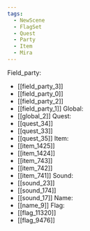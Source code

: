```yaml
---
tags:
  - NewScene
  - FlagSet
  - Quest
  - Party
  - Item
  - Mira
---
```

Field_party:
- [[field_party_3]]
- [[field_party_0]]
- [[field_party_2]]
- [[field_party_1]]
Global:
- [[global_2]]
Quest:
- [[quest_34]]
- [[quest_33]]
- [[quest_35]]
Item:
- [[item_1425]]
- [[item_1424]]
- [[item_743]]
- [[item_742]]
- [[item_741]]
Sound:
- [[sound_23]]
- [[sound_174]]
- [[sound_17]]
Name:
- [[name_9]]
Flag:
- [[flag_11320]]
- [[flag_9476]]
